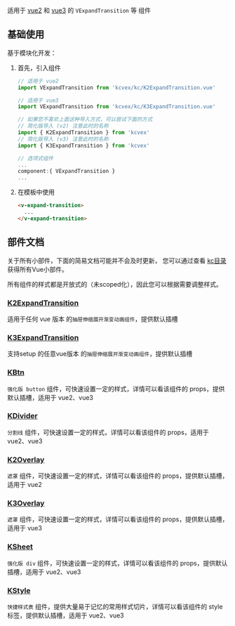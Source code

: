 适用于 [vue2](https://v2.vuejs.org/) 和 [vue3](https://vuejs.org/) 的 `VExpandTransition` 等 组件

## 基础使用

基于模块化开发：

   1. 首先，引入组件
      ```javascript
      // 适用于 vue2
      import VExpandTransition from 'kcvex/kc/K2ExpandTransition.vue'
      
      // 适用于 vue3
      import VExpandTransition from 'kcvex/kc/K3ExpandTransition.vue'
      
      // 如果您不喜欢上面这种导入方式，可以尝试下面的方式
      // 简化版导入 (v2) 注意此时的名称
      import { K2ExpandTransition } from 'kcvex'
      // 简化版导入 (v3) 注意此时的名称
      import { K3ExpandTransition } from 'kcvex'
      ```
      ```javascript
      // 选项式组件
      ...
      component:{ VExpandTransition }
      ...
      ```
   2. 在模板中使用
      ```html
      <v-expand-transition>
        ...
      </v-expand-transition>
      ```
      
## 部件文档

关于所有小部件，下面的简易文档可能并不会及时更新，
您可以通过查看 [kc目录](./kc/) 获得所有Vue小部件。

所有组件的样式都是开放式的（未scoped化），因此您可以根据需要调整样式。

### [K2ExpandTransition](./kc/K2ExpandTransition.vue)

适用于任何 vue 版本 的`抽屉伸缩展开渐变动画组件`，提供默认插槽

### [K3ExpandTransition](./kc/K3ExpandTransition.vue)

支持setup 的任意vue版本 的`抽屉伸缩展开渐变动画组件`，提供默认插槽

### [KBtn](./kc/KBtn.vue)

`强化版 button` 组件，可快速设置一定的样式，详情可以看该组件的 props，提供默认插槽，适用于 vue2、vue3

### [KDivider](./kc/KDivider.vue)

`分割线` 组件，可快速设置一定的样式，详情可以看该组件的 props，适用于 vue2、vue3

### [K2Overlay](./kc/K2Overlay.vue)

`遮罩` 组件，可快速设置一定的样式，详情可以看该组件的 props，提供默认插槽，适用于 vue2

### [K3Overlay](./kc/K3Overlay.vue)

`遮罩` 组件，可快速设置一定的样式，详情可以看该组件的 props，提供默认插槽，适用于 vue3

### [KSheet](./kc/KSheet.vue)

`强化版 div` 组件，可快速设置一定的样式，详情可以看该组件的 props，提供默认插槽，适用于 vue2、vue3

### [KStyle](./kc/KStyle.vue)

`快捷样式表` 组件，提供大量易于记忆的常用样式切片，详情可以看该组件的 style 标签，提供默认插槽，适用于 vue2、vue3

